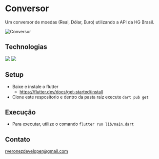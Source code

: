 # Conversor

Um conversor de moedas (Real, Dólar, Euro) utilizando a API da HG Brasil.

![Conversor](conversor.gif)

## Technologias
<span><img src="https://img.shields.io/static/v1?label=Tech&message=Flutter&color=61DAFB&style=for-the-badge&logo=Flutter"/>
<span><img src="https://img.shields.io/static/v1?label=Lang&message=Dart&color=007396&style=for-the-badge&logo=Dart"/> </span>

## Setup
* Baixe e instale o flutter
  * https://flutter.dev/docs/get-started/install
* Clone este respositorio e dentro da pasta raiz execute ```dart pub get```

## Execução

* Para executar, utilize o comando ```flutter run lib/main.dart```

## Contato
rveronezdeveloper@gmail.com
